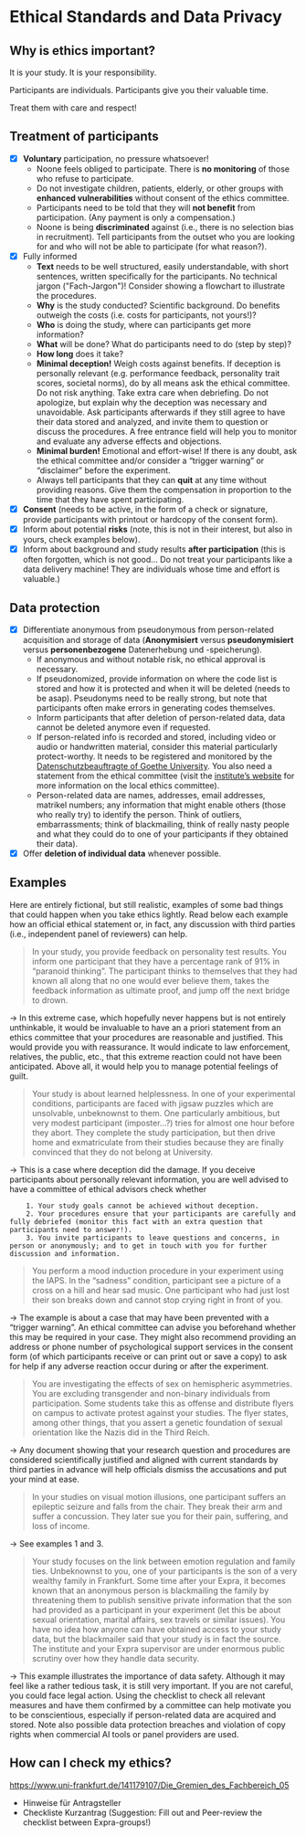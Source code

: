 # Ethical Standards and Data Privacy

## Why is ethics important? 
It is your study. It is your responsibility. 

Participants are individuals. Participants give you their valuable time. 

Treat them with care and respect!

## Treatment of participants
- [x]	**Voluntary** participation, no pressure whatsoever!
    -	Noone feels obliged to participate. There is **no monitoring** of those who refuse to participate. 
    -	Do not investigate children, patients, elderly, or other groups with **enhanced vulnerabilities** without consent of the ethics committee. 
    -	Participants need to be told that they will **not benefit** from participation. (Any payment is only a compensation.) 
    -	Noone is being **discriminated** against (i.e., there is no selection bias in recruitment). Tell participants from the outset who you are looking for and who will not be able to participate (for what reason?).
- [x]	Fully informed 
    -	**Text** needs to be well structured, easily understandable, with short sentences, written specifically for the participants. No technical jargon ("Fach-Jargon")!
    Consider showing a flowchart to illustrate the procedures. 
    -	**Why** is the study conducted? Scientific background. Do benefits outweigh the costs (i.e. costs for participants, not yours!)?
    -	**Who** is doing the study, where can participants get more information?
    -	**What** will be done? What do participants need to do (step by step)? 
    -	**How long** does it take?
    -	**Minimal deception!** Weigh costs against benefits. If deception is personally relevant (e.g. performance feedback, personality trait scores, societal norms), do by all means ask the ethical committee. Do not risk anything. Take extra care when debriefing. Do not apologize, but explain why the deception was necessary and unavoidable. Ask participants afterwards if they still agree to have their data stored and analyzed, and invite them to question or discuss the procedures. A free entrance field will help you to monitor and evaluate any adverse effects and objections. 
    -	**Minimal burden!** Emotional and effort-wise! If there is any doubt, ask the ethical committee and/or consider a “trigger warning” or “disclaimer” before the experiment. 
    -	Always tell participants that they can **quit** at any time without providing reasons. Give them the compensation in proportion to the time that they have spent participating. 
- [x]	**Consent** (needs to be active, in the form of a check or signature, provide participants with printout or hardcopy of the consent form).
- [x]	Inform about potential **risks** (note, this is not in their interest, but also in yours, check examples below).
- [x]	Inform about background and study results **after participation** (this is often forgotten, which is not good... Do not treat your participants like a data delivery machine! They are individuals whose time and effort is valuable.)

## Data protection
- [x]	Differentiate anonymous from pseudonymous from person-related acquisition and storage of data
(**Anonymisiert** versus **pseudonymisiert** versus **personenbezogene** Datenerhebung und -speicherung).
    -	If anonymous and without notable risk, no ethical approval is necessary.
    -	If pseudonomized, provide information on where the code list is stored and how it is protected and when it will be deleted (needs to be asap). Pseudonyms need to be really strong, but note that participants often make errors in generating codes themselves. 
    -	Inform participants that after deletion of person-related data, data cannot be deleted anymore even if requested. 
    -	If person-related info is recorded and stored, including video or audio or handwritten material, consider this material  particularly protect-worthy. It needs to be registered and monitored by the [Datenschutzbeauftragte of Goethe University](https://www.uni-frankfurt.de/111064324/Datenschutz). You also need a statement from the ethical committee (visit the [institute’s website](https://www.uni-frankfurt.de/141179107/Die_Gremien_des_Fachbereich_05) for more information on the local ethics committee). 
    -	Person-related data are names, addresses, email addresses, matrikel numbers; any information that might enable others (those who really try) to identify the person. Think of outliers, embarrassments; think of blackmailing, think of really nasty people and what they could do to one of your participants if they obtained their data).  
- [x]	Offer **deletion of individual data** whenever possible.

## Examples 
Here are entirely fictional, but still realistic, examples of some bad things that could happen when you take ethics lightly. Read below each example how an official ethical statement or, in fact, any discussion with third parties (i.e., independent panel of reviewers) can help. 

> In your study, you provide feedback on personality test results. You inform one participant that they have a percentage rank of 91% in “paranoid thinking”. The participant thinks to themselves that they had known all along that no one would ever believe them, takes the feedback information as ultimate proof, and jump off the next bridge to drown. 

→ In this extreme case, which hopefully never happens but is not entirely unthinkable, it would be invaluable to have an a priori statement from an ethics committee that your procedures are reasonable and justified. This would provide you with reassurance. It would indicate to law enforcement, relatives, the public, etc., that this extreme reaction could not have been anticipated. Above all, it would help you to manage potential feelings of guilt.

> Your study is about learned helplessness. In one of your experimental conditions, participants are faced with jigsaw puzzles which are unsolvable, unbeknownst to them. One particularly ambitious, but very modest participant (imposter…?) tries for almost one hour before they abort. They complete the study participation, but then drive home and exmatriculate from their studies because they are finally convinced that they do not belong at University.

→ This is a case where deception did the damage. If you deceive participants about personally relevant information, you are well advised to have a committee of ethical advisors check whether

        1. Your study goals cannot be achieved without deception.
        2. Your procedures ensure that your participants are carefully and fully debriefed (monitor this fact with an extra question that participants need to answer!). 
        3. You invite participants to leave questions and concerns, in person or anonymously; and to get in touch with you for further discussion and information.  

> You perform a mood induction procedure in your experiment using the IAPS. In the “sadness” condition, participant see a picture of a cross on a hill and hear sad music. One participant who had just lost their son breaks down and cannot stop crying right in front of you.

→ The example is about a case that may have been prevented with a “trigger warning”. An ethical committee can advise you beforehand whether this may be required in your case. They might also recommend providing an address or phone number of psychological support services in the consent form (of which participants receive or can print out or save a copy) to ask for help if any adverse reaction occur during or after the experiment. 

> You are investigating the effects of sex on hemispheric asymmetries. You are excluding transgender and non-binary individuals from participation. Some students take this as offense and distribute flyers on campus to activate protest against your studies. The flyer states, among other things, that you assert a genetic foundation of sexual orientation like the Nazis did in the Third Reich.

→ Any document showing that your research question and procedures are considered scientifically justified and aligned with current standards by third parties in advance will help officials dismiss the accusations and put your mind at ease.

> In your studies on visual motion illusions, one participant suffers an epileptic seizure and falls from the chair. They break their arm and suffer a concussion. They later sue you for their pain, suffering, and loss of income.

→ See examples 1 and 3. 

> Your study focuses on the link between emotion regulation and family ties. Unbeknownst to you, one of your participants is the son of a very wealthy family in Frankfurt. Some time after your Expra, it becomes known that an anonymous person is blackmailing the family by threatening them to publish sensitive private information that the son had provided as a participant in your experiment (let this be about sexual orientation, marital affairs, sex travels or similar issues). You have no idea how anyone can have obtained access to your study data, but the blackmailer said that your study is in fact the source. The institute and your Expra supervisor are under enormous public scrutiny over how they handle data security.

→ This example illustrates the importance of data safety. Although it may feel like a rather tedious task, it is still very important. If you are not careful, you could face legal action. Using the checklist to check all relevant measures and have them confirmed by a committee can help motivate you to be conscientious, especially if person-related data are acquired and stored. Note also possible data protection breaches and violation of copy rights when commercial AI tools or panel providers are used.  

## How can I check my ethics?
https://www.uni-frankfurt.de/141179107/Die_Gremien_des_Fachbereich_05
-	Hinweise für Antragsteller
-	Checkliste Kurzantrag (Suggestion: Fill out and Peer-review the checklist between Expra-groups!)
 

